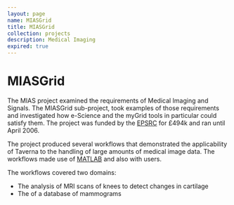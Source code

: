 ```yaml
---
layout: page
name: MIASGrid
title: MIASGrid
collection: projects
description: Medical Imaging
expired: true
---
```


# MIASGrid

The MIAS project examined the requirements of Medical Imaging and Signals.
The MIASGrid sub-project, took examples of those requirements and investigated how e-Science and the myGrid tools in particular could satisfy them.
The project was funded by the [EPSRC](http://www.epsrc.ac.uk/) for £494k and ran until April 2006.

The project produced several workflows that demonstrated the applicability of Taverna to the handling of large amounts of medical image data. The workflows made use of [MATLAB](http://uk.mathworks.com/products/matlab/) and also with users.

The workflows covered two domains:

* The analysis of MRI scans of knees to detect changes in cartilage
* The of a database of mammograms
